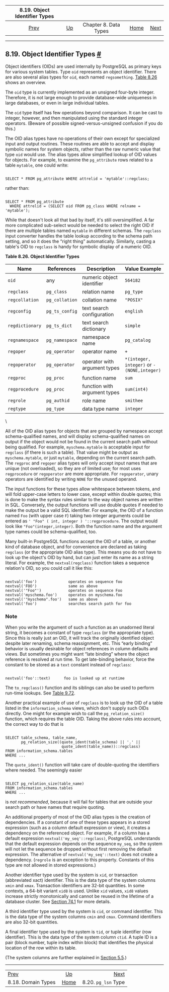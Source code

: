 <!--?xml version="1.0" encoding="UTF-8" standalone="no"?-->

|        8.19. Object Identifier Types       |                                             |                       |                                                       |                                                   |
| :----------------------------------------: | :------------------------------------------ | :-------------------: | ----------------------------------------------------: | ------------------------------------------------: |
| [Prev](domains.html "8.18. Domain Types")  | [Up](datatype.html "Chapter 8. Data Types") | Chapter 8. Data Types | [Home](index.html "PostgreSQL 17devel Documentation") |  [Next](datatype-pg-lsn.html "8.20. pg_lsn Type") |

***

## 8.19. Object Identifier Types [#](#DATATYPE-OID)

Object identifiers (OIDs) are used internally by PostgreSQL as primary keys for various system tables. Type `oid` represents an object identifier. There are also several alias types for `oid`, each named `regsomething`. [Table 8.26](datatype-oid.html#DATATYPE-OID-TABLE "Table 8.26. Object Identifier Types") shows an overview.

The `oid` type is currently implemented as an unsigned four-byte integer. Therefore, it is not large enough to provide database-wide uniqueness in large databases, or even in large individual tables.

The `oid` type itself has few operations beyond comparison. It can be cast to integer, however, and then manipulated using the standard integer operators. (Beware of possible signed-versus-unsigned confusion if you do this.)

The OID alias types have no operations of their own except for specialized input and output routines. These routines are able to accept and display symbolic names for system objects, rather than the raw numeric value that type `oid` would use. The alias types allow simplified lookup of OID values for objects. For example, to examine the `pg_attribute` rows related to a table `mytable`, one could write:

```

SELECT * FROM pg_attribute WHERE attrelid = 'mytable'::regclass;
```

rather than:

```

SELECT * FROM pg_attribute
  WHERE attrelid = (SELECT oid FROM pg_class WHERE relname = 'mytable');
```

While that doesn't look all that bad by itself, it's still oversimplified. A far more complicated sub-select would be needed to select the right OID if there are multiple tables named `mytable` in different schemas. The `regclass` input converter handles the table lookup according to the schema path setting, and so it does the “right thing” automatically. Similarly, casting a table's OID to `regclass` is handy for symbolic display of a numeric OID.

**Table 8.26. Object Identifier Types**

| Name            | References     | Description                  | Value Example                               |
| --------------- | -------------- | ---------------------------- | ------------------------------------------- |
| `oid`           | any            | numeric object identifier    | `564182`                                    |
| `regclass`      | `pg_class`     | relation name                | `pg_type`                                   |
| `regcollation`  | `pg_collation` | collation name               | `"POSIX"`                                   |
| `regconfig`     | `pg_ts_config` | text search configuration    | `english`                                   |
| `regdictionary` | `pg_ts_dict`   | text search dictionary       | `simple`                                    |
| `regnamespace`  | `pg_namespace` | namespace name               | `pg_catalog`                                |
| `regoper`       | `pg_operator`  | operator name                | `+`                                         |
| `regoperator`   | `pg_operator`  | operator with argument types | `*(integer,​integer)` or `-(NONE,​integer)` |
| `regproc`       | `pg_proc`      | function name                | `sum`                                       |
| `regprocedure`  | `pg_proc`      | function with argument types | `sum(int4)`                                 |
| `regrole`       | `pg_authid`    | role name                    | `smithee`                                   |
| `regtype`       | `pg_type`      | data type name               | `integer`                                   |

\

All of the OID alias types for objects that are grouped by namespace accept schema-qualified names, and will display schema-qualified names on output if the object would not be found in the current search path without being qualified. For example, `myschema.mytable` is acceptable input for `regclass` (if there is such a table). That value might be output as `myschema.mytable`, or just `mytable`, depending on the current search path. The `regproc` and `regoper` alias types will only accept input names that are unique (not overloaded), so they are of limited use; for most uses `regprocedure` or `regoperator` are more appropriate. For `regoperator`, unary operators are identified by writing `NONE` for the unused operand.

The input functions for these types allow whitespace between tokens, and will fold upper-case letters to lower case, except within double quotes; this is done to make the syntax rules similar to the way object names are written in SQL. Conversely, the output functions will use double quotes if needed to make the output be a valid SQL identifier. For example, the OID of a function named `Foo` (with upper case `F`) taking two integer arguments could be entered as `' "Foo" ( int, integer ) '::regprocedure`. The output would look like `"Foo"(integer,integer)`. Both the function name and the argument type names could be schema-qualified, too.

Many built-in PostgreSQL functions accept the OID of a table, or another kind of database object, and for convenience are declared as taking `regclass` (or the appropriate OID alias type). This means you do not have to look up the object's OID by hand, but can just enter its name as a string literal. For example, the `nextval(regclass)` function takes a sequence relation's OID, so you could call it like this:

```

nextval('foo')              operates on sequence foo
nextval('FOO')              same as above
nextval('"Foo"')            operates on sequence Foo
nextval('myschema.foo')     operates on myschema.foo
nextval('"myschema".foo')   same as above
nextval('foo')              searches search path for foo
```

### Note

When you write the argument of such a function as an unadorned literal string, it becomes a constant of type `regclass` (or the appropriate type). Since this is really just an OID, it will track the originally identified object despite later renaming, schema reassignment, etc. This “early binding” behavior is usually desirable for object references in column defaults and views. But sometimes you might want “late binding” where the object reference is resolved at run time. To get late-binding behavior, force the constant to be stored as a `text` constant instead of `regclass`:

```

nextval('foo'::text)      foo is looked up at runtime
```

The `to_regclass()` function and its siblings can also be used to perform run-time lookups. See [Table 9.72](functions-info.html#FUNCTIONS-INFO-CATALOG-TABLE "Table 9.72. System Catalog Information Functions").

Another practical example of use of `regclass` is to look up the OID of a table listed in the `information_schema` views, which don't supply such OIDs directly. One might for example wish to call the `pg_relation_size()` function, which requires the table OID. Taking the above rules into account, the correct way to do that is

```

SELECT table_schema, table_name,
       pg_relation_size((quote_ident(table_schema) || '.' ||
                         quote_ident(table_name))::regclass)
FROM information_schema.tables
WHERE ...
```

The `quote_ident()` function will take care of double-quoting the identifiers where needed. The seemingly easier

```

SELECT pg_relation_size(table_name)
FROM information_schema.tables
WHERE ...
```

is *not recommended*, because it will fail for tables that are outside your search path or have names that require quoting.

An additional property of most of the OID alias types is the creation of dependencies. If a constant of one of these types appears in a stored expression (such as a column default expression or view), it creates a dependency on the referenced object. For example, if a column has a default expression `nextval('my_seq'::regclass)`, PostgreSQL understands that the default expression depends on the sequence `my_seq`, so the system will not let the sequence be dropped without first removing the default expression. The alternative of `nextval('my_seq'::text)` does not create a dependency. (`regrole` is an exception to this property. Constants of this type are not allowed in stored expressions.)

Another identifier type used by the system is `xid`, or transaction (abbreviated xact) identifier. This is the data type of the system columns `xmin` and `xmax`. Transaction identifiers are 32-bit quantities. In some contexts, a 64-bit variant `xid8` is used. Unlike `xid` values, `xid8` values increase strictly monotonically and cannot be reused in the lifetime of a database cluster. See [Section 74.1](transaction-id.html "74.1. Transactions and Identifiers") for more details.

A third identifier type used by the system is `cid`, or command identifier. This is the data type of the system columns `cmin` and `cmax`. Command identifiers are also 32-bit quantities.

A final identifier type used by the system is `tid`, or tuple identifier (row identifier). This is the data type of the system column `ctid`. A tuple ID is a pair (block number, tuple index within block) that identifies the physical location of the row within its table.

(The system columns are further explained in [Section 5.5](ddl-system-columns.html "5.5. System Columns").)

***

|                                            |                                                       |                                                   |
| :----------------------------------------- | :---------------------------------------------------: | ------------------------------------------------: |
| [Prev](domains.html "8.18. Domain Types")  |      [Up](datatype.html "Chapter 8. Data Types")      |  [Next](datatype-pg-lsn.html "8.20. pg_lsn Type") |
| 8.18. Domain Types                         | [Home](index.html "PostgreSQL 17devel Documentation") |                               8.20. `pg_lsn` Type |
